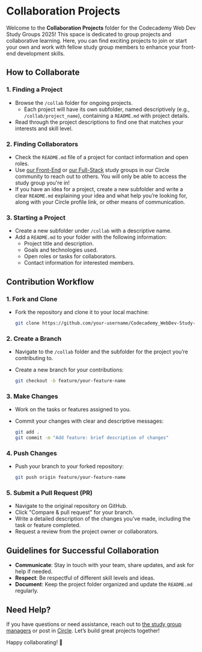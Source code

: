 # Collaboration Projects

Welcome to the **Collaboration Projects** folder for the Codecademy Web Dev Study Groups 2025! This space is dedicated to group projects and collaborative learning. Here, you can find exciting projects to join or start your own and work with fellow study group members to enhance your front-end development skills.

## How to Collaborate

### 1. Finding a Project

- Browse the `/collab` folder for ongoing projects.
  - Each project will have its own subfolder, named descriptively (e.g., `/collab/project_name`), containing a `README.md` with project details.
- Read through the project descriptions to find one that matches your interests and skill level.

### 2. Finding Collaborators

- Check the `README.md` file of a project for contact information and open roles.
- Use [our Front-End](https://community.codecademy.com/c/front-end-engineer-journey-study-group/) or [our Full-Stack](https://community.codecademy.com/c/full-stack-engineer-journey-study-group/) study groups in our Circle community to reach out to others. You will only be able to access the study group you're in!
- If you have an idea for a project, create a new subfolder and write a clear `README.md` explaining your idea and what help you’re looking for, along with your Circle profile link, or other means of communication.

### 3. Starting a Project

- Create a new subfolder under `/collab` with a descriptive name.
- Add a `README.md` to your folder with the following information:
  - Project title and description.
  - Goals and technologies used.
  - Open roles or tasks for collaborators.
  - Contact information for interested members.

## Contribution Workflow

### 1. Fork and Clone

- Fork the repository and clone it to your local machine:
  
  ```bash
  git clone https://github.com/your-username/Codecademy_WebDev-Study-Group_2025.git
  ```

### 2. Create a Branch

- Navigate to the `/collab` folder and the subfolder for the project you’re contributing to.
- Create a new branch for your contributions:
  
  ```bash
  git checkout -b feature/your-feature-name
  ```

### 3. Make Changes

- Work on the tasks or features assigned to you.
- Commit your changes with clear and descriptive messages:
  
  ```bash
  git add .
  git commit -m "Add feature: brief description of changes"
  ```

### 4. Push Changes

- Push your branch to your forked repository:
  
  ```bash
  git push origin feature/your-feature-name
  ```

### 5. Submit a Pull Request (PR)

- Navigate to the original repository on GitHub.
- Click "Compare & pull request" for your branch.
- Write a detailed description of the changes you’ve made, including the task or feature completed.
- Request a review from the project owner or collaborators.

## Guidelines for Successful Collaboration

- **Communicate**: Stay in touch with your team, share updates, and ask for help if needed.
- **Respect**: Be respectful of different skill levels and ideas.
- **Document**: Keep the project folder organized and update the `README.md` regularly.

## Need Help?

If you have questions or need assistance, reach out to [the study group managers](../README.md#contact) or post in [Circle](https://community.codecademy.com/feed). Let’s build great projects together!

Happy collaborating! 🚀
